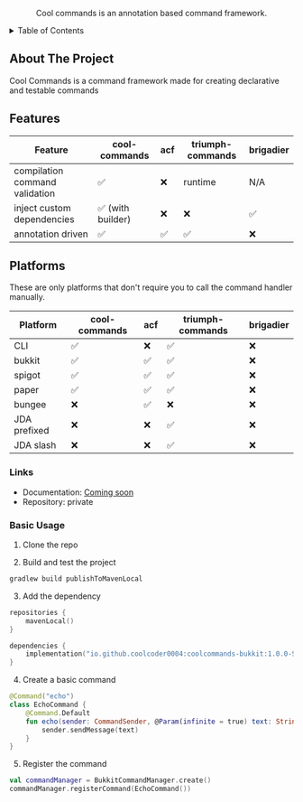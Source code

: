 <p style="text-align: center">Cool commands is an annotation based command framework. </p>

<details>
    <summary>Table of Contents</summary>
    <ol>
        <li><a href="#about-the-project">About The Project</a></li>
        <li><a href="#features">Features</a></li>
        <li><a href="#platforms">Platforms</a></li>
    </ol>
</details>

## About The Project

Cool Commands is a command framework made for creating declarative and testable commands

## Features

| Feature                        | cool-commands     | acf | triumph-commands | brigadier |
| ------------------------------ | ----------------- | --- | ---------------- | --------- |
| compilation command validation | ✅                | ❌  | runtime          | N/A       |
| inject custom dependencies     | ✅ (with builder) | ❌  | ❌               | ✅        |
| annotation driven              | ✅                | ✅  | ✅               | ❌        |

## Platforms

These are only platforms that don't require you to call the command handler manually.

| Platform     | cool-commands | acf | triumph-commands | brigadier |
| ------------ | ------------- | --- | ---------------- | --------- |
| CLI          | ✅            | ❌  | ✅               | ❌        |
| bukkit       | ✅            | ✅  | ✅               | ❌        |
| spigot       | ✅            | ✅  | ✅               | ❌        |
| paper        | ✅            | ✅  | ✅               | ❌        |
| bungee       | ❌            | ✅  | ❌               | ❌        |
| JDA prefixed | ❌            | ❌  | ✅               | ❌        |
| JDA slash    | ❌            | ❌  | ✅               | ❌        |

### Links

- Documentation: [Coming soon](#)
- Repository: private

### Basic Usage

1. Clone the repo

2. Build and test the project

```bash
gradlew build publishToMavenLocal
```

3. Add the dependency

```kotlin
repositories {
    mavenLocal()
}

dependencies {
    implementation("io.github.coolcoder0004:coolcommands-bukkit:1.0.0-SNAPSHOT")
}
```

4. Create a basic command

```kotlin
@Command("echo")
class EchoCommand {
    @Command.Default
    fun echo(sender: CommandSender, @Param(infinite = true) text: String) {
        sender.sendMessage(text)
    }
}
```

5. Register the command

```kotlin
val commandManager = BukkitCommandManager.create()
commandManager.registerCommand(EchoCommand())
```
